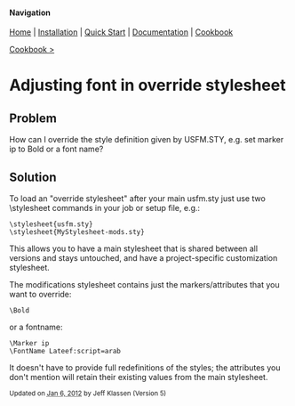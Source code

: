 #### Navigation

[Home](../home/README.md)  | [Installation](../installation/README.md) | [Quick Start](../quick-start/README.md) | [Documentation](../documentation/README.md) | [Cookbook ](../cookbook/README.md) 

[Cookbook >](../README.md) 


# Adjusting font in override stylesheet


## <a name="TOC-Problem">Problem</a>


How can I override the style definition given by USFM.STY, e.g. set marker ip to Bold or a font name?

## <a name="TOC-Problem"></a><a name="TOC-Solution">Solution</a>

<a name="TOC-Solution">To load an "override stylesheet" after your main usfm.sty just use two \stylesheet commands in your job or setup file, e.g.:


```
\stylesheet{usfm.sty}
\stylesheet{MyStylesheet-mods.sty}
```


This allows you to have a main stylesheet that is shared between all versions and stays untouched, and have a project-specific customization stylesheet.

The modifications stylesheet contains just the markers/attributes that you want to override:


```
\Bold
```



or a fontname:

```
\Marker ip
\FontName Lateef:script=arab
```



It doesn't have to provide full redefinitions of the styles; the attributes you don't mention will retain their existing values from the main stylesheet.



<small>Updated on <abbr class="updated" title="2012-01-06T15:22:16.761Z">Jan 6, 2012</abbr> by <span class="author"><span class="vcard">Jeff Klassen</span> </span>(Version <span class="sites:revision">5</span>)</small>  

